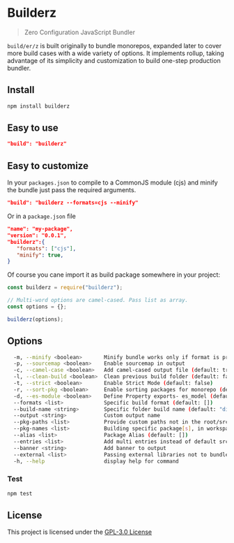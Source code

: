 # Builderz

> Zero Configuration JavaScript Bundler

`build/er/z` is built originally to bundle monorepos, expanded later to cover
more build cases with a wide variety of options. It implements rollup, taking
advantage of its simplicity and customization to build
one-step production bundler.

## Install

```bash
npm install builderz
```

## Easy to use

```json
"build": "builderz"
```

## Easy to customize

In your `packages.json` to compile to a CommonJS module (cjs) and minify the
bundle just pass the required arguments.

```json
"build": "builderz --formats=cjs --minify"
```

Or in a `package.json` file

```json
"name": "my-package",
"version": "0.0.1",
"builderz":{
   "formats": ["cjs"],
   "minify": true,
}
```

Of course you cane import it as build package somewhere in your project:

```js
const builderz = require("builderz");

// Multi-word options are camel-cased. Pass list as array.
const options = {};

builderz(options);
```

## Options

```bash
  -m, --minify <boolean>       Minify bundle works only if format is provided (default: false)
  -p, --sourcemap <boolean>    Enable sourcemap in output
  -c, --camel-case <boolean>   Add camel-cased output file (default: true)
  -l, --clean-build <boolean>  Clean previous build folder (default: false)
  -t, --strict <boolean>       Enable Strict Mode (default: false)
  -r, --sort-pkg <boolean>     Enable sorting packages for monorepo (default: true)
  -d, --es-module <boolean>    Define Property exports- es_model (default: false)
  --formats <list>             Specific build format (default: [])
  --build-name <string>        Specific folder build name (default: "dist")
  --output <string>            Custom output name
  --pkg-paths <list>           Provide custom paths not in the root/src (default: [])
  --pkg-names <list>           Building specific package[s], in workspace (default: [])
  --alias <list>               Package Alias (default: [])
  --entries <list>             Add multi entries instead of default src/index. (default: [])
  --banner <string>            Add banner to output
  --external <list>            Passing external libraries not to bundle
  -h, --help                   display help for command
```

### Test

```sh
npm test
```

## License

This project is licensed under the [GPL-3.0 License](https://github.com/jalal246/builderz/blob/master/LICENSE)
